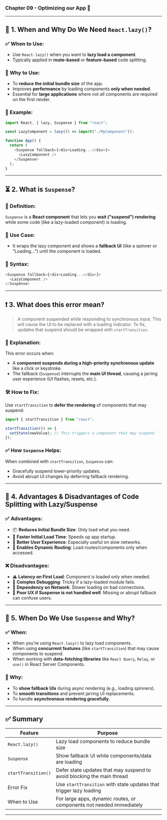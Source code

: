 ### Chapter 09 - Optimizing our App 🚀

---

## 🧠 **1. When and Why Do We Need `React.lazy()`?**

### ✅ **When to Use:**

- Use `React.lazy()` when you want to **lazy load a component**.
- Typically applied in **route-based** or **feature-based** code splitting.

### 🎯 **Why to Use:**

- To **reduce the initial bundle size** of the app.
- Improves **performance** by loading components **only when needed**.
- Essential for **large applications** where not all components are required on the first render.

### 🧩 Example:

```js
import React, { lazy, Suspense } from "react";

const LazyComponent = lazy(() => import("./MyComponent"));

function App() {
  return (
    <Suspense fallback={<div>Loading...</div>}>
      <LazyComponent />
    </Suspense>
  );
}
```

---

## ⏳ **2. What is `Suspense`?**

### 📘 Definition:

`Suspense` is a **React component** that lets you **wait ("suspend") rendering** while some code (like a lazy-loaded component) is loading.

### 🔧 Use Case:

- It wraps the lazy component and shows a **fallback UI** (like a spinner or "Loading...") until the component is loaded.

### 🧩 Syntax:

```js
<Suspense fallback={<div>Loading...</div>}>
  <LazyComponent />
</Suspense>
```

---

## ❗ **3. What does this error mean?**

> A component suspended while responding to synchronous input. This will cause the UI to be replaced with a loading indicator.
> To fix, updates that suspend should be wrapped with `startTransition`.

### 🧠 Explanation:

This error occurs when:

- A **component suspends during a high-priority synchronous update** like a click or keystroke.
- The fallback (`Suspense`) interrupts the **main UI thread**, causing a jarring user experience (UI flashes, resets, etc.).

### 🛠️ How to Fix:

Use `startTransition` to **defer the rendering** of components that may suspend:

```js
import { startTransition } from "react";

startTransition(() => {
  setState(newValue); // This triggers a component that may suspend
});
```

### ✅ How `Suspense` Helps:

When combined with `startTransition`, `Suspense` can:

- Gracefully suspend lower-priority updates.
- Avoid abrupt UI changes by deferring fallback rendering.

---

## 🔀 **4. Advantages & Disadvantages of Code Splitting with Lazy/Suspense**

### ✅ Advantages:

- 📦 **Reduces Initial Bundle Size**: Only load what you need.
- 🚀 **Faster Initial Load Time**: Speeds up app startup.
- 🧠 **Better User Experience**: Especially useful on slow networks.
- 🔁 **Enables Dynamic Routing**: Load routes/components only when accessed.

### ❌ Disadvantages:

- ⚠️ **Latency on First Load**: Component is loaded only when needed.
- 🐛 **Complex Debugging**: Tricky if a lazy-loaded module fails.
- 📡 **Dependency on Network**: Slower loading on bad connections.
- 🔄 **Poor UX if Suspense is not handled well**: Missing or abrupt fallback can confuse users.

---

## 📌 **5. When Do We Use `Suspense` and Why?**

### ✅ When:

- When you're using `React.lazy()` to lazy load components.
- When using **concurrent features** (like `startTransition`) that may cause components to suspend.
- When working with **data-fetching libraries** like `React Query`, `Relay`, or `use()` in React Server Components.

### 🎯 Why:

- To **show fallback UIs** during async rendering (e.g., loading spinners).
- To **smooth transitions** and prevent jarring UI replacements.
- To handle **asynchronous rendering gracefully**.

---

## ✅ Summary

| Feature             | Purpose                                                                |
| ------------------- | ---------------------------------------------------------------------- |
| `React.lazy()`      | Lazy load components to reduce bundle size                             |
| `Suspense`          | Show fallback UI while components/data are loading                     |
| `startTransition()` | Defer state updates that may suspend to avoid blocking the main thread |
| Error Fix           | Use `startTransition` with state updates that trigger lazy loading     |
| When to Use         | For large apps, dynamic routes, or components not needed immediately   |

---

